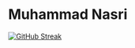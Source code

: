 # Muhammad Nasri
[![GitHub Streak](https://github-readme-streak-stats.herokuapp.com/?user=nasrie-cyber&theme=dark)](https://git.io/streak-stats)
